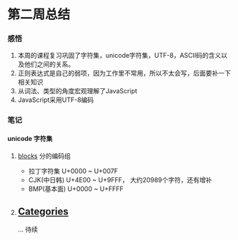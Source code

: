 # 第二周总结
### 感悟
1. 本周的课程复习巩固了字符集，unicode字符集，UTF-8，ASCII码的含义以及他们之间的关系。
2. 正则表达式是自己的弱项，因为工作里不常用，所以不太会写，后面要补一下相关知识
3. 从词法、类型的角度宏观理解了JavaScript
4. JavaScript采用UTF-8编码
 
### 笔记
#### unicode 字符集
1. [blocks](https://www.fileformat.info/info/unicode/block/index.htm) 分的编码组
	- 拉丁字符集  U+0000 ~ U+007F
	- CJK(中日韩) U+4E00 ~ U+9FFF， 大约20989个字符，还有增补
	- BMP(基本面) U+0000 ~ U+FFFF
2. [Categories](https://www.fileformat.info/info/unicode/category/index.htm)
	- 

	... 待续
	
